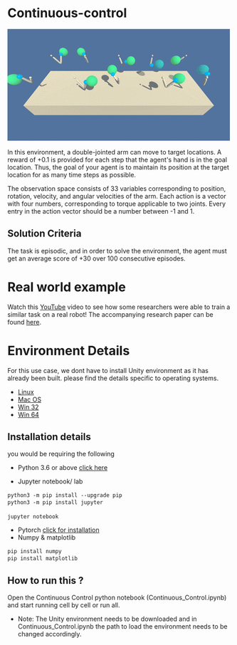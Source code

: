 # Continuous-control

![Reacher Environment](https://github.com/karthikrajkumar/Continuous-control/blob/master/reacher.gif)

In this environment, a double-jointed arm can move to target locations. A reward of +0.1 is provided for each step that the agent's hand is in the goal location. Thus, the goal of your agent is to maintain its position at the target location for as many time steps as possible.

The observation space consists of 33 variables corresponding to position, rotation, velocity, and angular velocities of the arm. Each action is a vector with four numbers, corresponding to torque applicable to two joints. Every entry in the action vector should be a number between -1 and 1.
## Solution Criteria
The task is episodic, and in order to solve the environment, the agent must get an average score of +30 over 100 consecutive episodes.

# Real world example
Watch this [YouTube](https://www.youtube.com/watch?v=ZVIxt2rt1_4) video to see how some researchers were able to train a similar task on a real robot! The accompanying research paper can be found [here](https://arxiv.org/pdf/1803.07067.pdf).

# Environment Details
For this use case, we dont have to install Unity environment as it has already been built. please find the details specific to operating systems.

*    [Linux](https://s3-us-west-1.amazonaws.com/udacity-drlnd/P2/Reacher/one_agent/Reacher_Linux.zip)
*    [Mac OS](https://s3-us-west-1.amazonaws.com/udacity-drlnd/P2/Reacher/one_agent/Reacher.app.zip)
*    [Win 32](https://s3-us-west-1.amazonaws.com/udacity-drlnd/P2/Reacher/one_agent/Reacher_Windows_x86.zip)
*    [Win 64](https://s3-us-west-1.amazonaws.com/udacity-drlnd/P2/Reacher/one_agent/Reacher_Windows_x86_64.zip)

## Installation details
you would be requiring the following
*    Python 3.6 or above [click here](https://www.python.org/downloads/)
    
*    Jupyter notebook/ lab

    python3 -m pip install --upgrade pip
    python3 -m pip install jupyter
    
    jupyter notebook
    
*    Pytorch [click for installation](https://pytorch.org/)
*    Numpy & matplotlib
     
    pip install numpy
    pip install matplotlib
     

## How to run this ?
Open the Continuous Control python notebook (Continuous_Control.ipynb) and start running cell by cell or run all.
*    Note: The Unity environment needs to be downloaded and in Continuous_Control.ipynb the path to load the environment needs to be changed accordingly.
